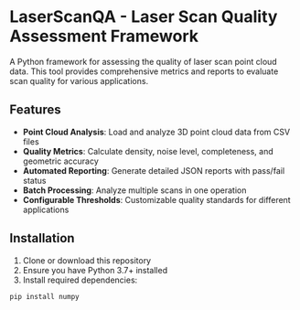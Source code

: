 # LaserScanQA - Laser Scan Quality Assessment Framework

A Python framework for assessing the quality of laser scan point cloud data. This tool provides comprehensive metrics and reports to evaluate scan quality for various applications.

## Features

- **Point Cloud Analysis**: Load and analyze 3D point cloud data from CSV files
- **Quality Metrics**: Calculate density, noise level, completeness, and geometric accuracy
- **Automated Reporting**: Generate detailed JSON reports with pass/fail status
- **Batch Processing**: Analyze multiple scans in one operation
- **Configurable Thresholds**: Customizable quality standards for different applications

## Installation

1. Clone or download this repository
2. Ensure you have Python 3.7+ installed
3. Install required dependencies:
```bash
pip install numpy
